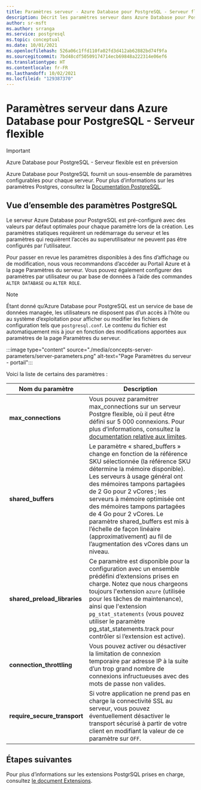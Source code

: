 ```yaml
---
title: Paramètres serveur - Azure Database pour PostgreSQL - Serveur flexible
description: Décrit les paramètres serveur dans Azure Database pour PostgreSQL - Serveur flexible
author: sr-msft
ms.author: srranga
ms.service: postgresql
ms.topic: conceptual
ms.date: 10/01/2021
ms.openlocfilehash: 526a06c1ffd110fa02fd3d412ab62882bd74f9fa
ms.sourcegitcommit: 7bd48cdf50509174714ecb69848a222314e06ef6
ms.translationtype: HT
ms.contentlocale: fr-FR
ms.lasthandoff: 10/02/2021
ms.locfileid: "129387370"
---
```

# <a name="server-parameters-in-azure-database-for-postgresql---flexible-server"></a>Paramètres serveur dans Azure Database pour PostgreSQL - Serveur flexible

> [!IMPORTANT]
> Azure Database pour PostgreSQL - Serveur flexible est en préversion

Azure Database pour PostgreSQL fournit un sous-ensemble de paramètres configurables pour chaque serveur. Pour plus d’informations sur les paramètres Postgres, consultez la [Documentation PostgreSQL](https://www.postgresql.org/docs/13/config-setting.html).

## <a name="an-overview-of-postgresql-parameters"></a>Vue d’ensemble des paramètres PostgreSQL 

Le serveur Azure Database pour PostgreSQL est pré-configuré avec des valeurs par défaut optimales pour chaque paramètre lors de la création. Les paramètres statiques requièrent un redémarrage du serveur et les paramètres qui requièrent l’accès au superutilisateur ne peuvent pas être configurés par l’utilisateur. 

Pour passer en revue les paramètres disponibles à des fins d’affichage ou de modification, nous vous recommandons d’accéder au Portail Azure et à la page Paramètres du serveur. Vous pouvez également configurer des paramètres par utilisateur ou par base de données à l’aide des commandes `ALTER DATABASE` ou `ALTER ROLE`.

>[!NOTE]
> Étant donné qu’Azure Database pour PostgreSQL est un service de base de données managée, les utilisateurs ne disposent pas d’un accès à l’hôte ou au système d’exploitation pour afficher ou modifier les fichiers de configuration tels que `postgresql.conf`. Le contenu du fichier est automatiquement mis à jour en fonction des modifications apportées aux paramètres de la page Paramètres du serveur.

:::image type="content" source="./media/concepts-server-parameters/server-parameters.png" alt-text="Page Paramètres du serveur - portail":::

Voici la liste de certains des paramètres :

| Nom du paramètre             | Description |
|----------------------|--------|
| **max_connections** | Vous pouvez paramétrer max_connections sur un serveur Postgre flexible, où il peut être défini sur 5 000 connexions. Pour plus d’informations, consultez la [documentation relative aux limites](concepts-limits.md). | 
| **shared_buffers**    | Le paramètre « shared_buffers » change en fonction de la référence SKU sélectionnée (la référence SKU détermine la mémoire disponible). Les serveurs à usage général ont des mémoires tampons partagées de 2 Go pour 2 vCores ; les serveurs à mémoire optimisée ont des mémoires tampons partagées de 4 Go pour 2 vCores. Le paramètre shared_buffers est mis à l’échelle de façon linéaire (approximativement) au fil de l’augmentation des vCores dans un niveau. | 
| **shared_preload_libraries** | Ce paramètre est disponible pour la configuration avec un ensemble prédéfini d’extensions prises en charge. Notez que nous chargeons toujours l'extension `azure` (utilisée pour les tâches de maintenance), ainsi que l'extension `pg_stat_statements` (vous pouvez utiliser le paramètre pg_stat_statements.track pour contrôler si l’extension est active). |
| **connection_throttling** | Vous pouvez activer ou désactiver la limitation de connexion temporaire par adresse IP à la suite d’un trop grand nombre de connexions infructueuses avec des mots de passe non valides. |
| **require_secure_transport** | Si votre application ne prend pas en charge la connectivité SSL au serveur, vous pouvez éventuellement désactiver le transport sécurisé à partir de votre client en modifiant la valeur de ce paramètre sur `OFF`. |
 
## <a name="next-steps"></a>Étapes suivantes

Pour plus d’informations sur les extensions PostgrSQL prises en charge, consultez [le document Extensions](concepts-extensions.md).
